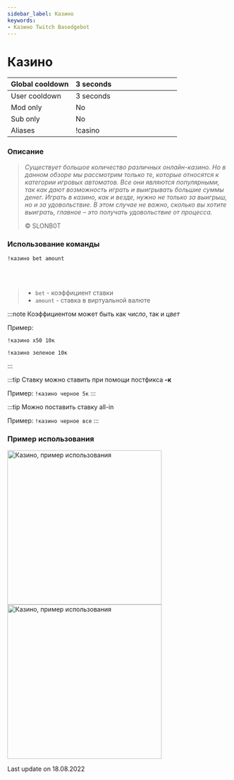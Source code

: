 ```yaml
---
sidebar_label: Казино
keywords:
- Казино Twitch Basedgebot
---
```


# Казино

| Global cooldown | 3 seconds⠀⠀⠀⠀⠀⠀⠀⠀⠀⠀⠀⠀ |
|:----------------|:----------------------|
| User cooldown   | 3 seconds             |
| Mod only        | No                    |
| Sub only        | No                    |
| Aliases         | !casino               |

### Описание

> *<quote>Существует большое количество различных онлайн-казино. Но в данном обзоре мы рассмотрим только те, которые относятся к категории игровых автоматов. Все они являются популярными, так как дают возможность играть и выигрывать большие суммы денег. Играть в казино, как и везде, нужно не только за выигрыш, но и за удовольствие. В этом случае не важно, сколько вы хотите выиграть, главное – это получать удовольствие от процесса.</quote>*
>
> © SLONB0T

### Использование команды

<code>!казино bet amount</code>

<br/>
<br/>

>- <code>bet</code>  -  коэффициент ставки
>- <code>amount</code>  -  ставка в виртуальной валюте

:::note
Коэффициентом может быть как <i>число</i>, так и <i>цвет</i>

Пример:
<p><code>!казино x50 10к</code></p>

<p><code>!казино зеленое 10к</code></p>
:::

:::tip
Ставку можно ставить при помощи постфикса <b>-к</b>

Пример: <code>!казино черное 5к</code>
:::

:::tip 
Можно поставить ставку all-in

Пример: <code>!казино черное все</code>
:::

### Пример использования

<img src="https://media1.giphy.com/media/xd75iFGEWWQdaGFRnw/giphy.gif?cid=790b76112ee569899542b6b3eb441b8b98b1d29ae98b91bf&rid=giphy.gif&ct=g" alt="Казино, пример использования" width="350"/>
<img src="https://media3.giphy.com/media/Hv1wghfKkgDrAerp7y/giphy.gif?cid=790b76115d3ef8bd5859030dbd54b8bd6e1c8b1da1cc2223&rid=giphy.gif&ct=g" alt="Казино, пример использования" width="350" id="example-right"/>

<p class="update">Last update on 18.08.2022</p>
